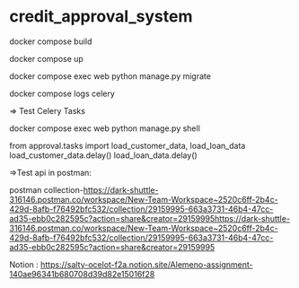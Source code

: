 # credit_approval_system
docker compose build

docker compose up

docker compose exec web python manage.py migrate 

docker compose logs celery

 => Test Celery Tasks

docker compose exec web python manage.py shell

from approval.tasks import load_customer_data, load_loan_data
load_customer_data.delay()
load_loan_data.delay()


=>Test api in postman:

postman collection-https://dark-shuttle-316146.postman.co/workspace/New-Team-Workspace~2520c6ff-2b4c-429d-8afb-f76492bfc532/collection/29159995-663a3731-46b4-47cc-ad35-ebb0c282595c?action=share&creator=29159995https://dark-shuttle-316146.postman.co/workspace/New-Team-Workspace~2520c6ff-2b4c-429d-8afb-f76492bfc532/collection/29159995-663a3731-46b4-47cc-ad35-ebb0c282595c?action=share&creator=29159995

Notion : 
https://salty-ocelot-f2a.notion.site/Alemeno-assignment-140ae96341b680708d39d82e15016f28
